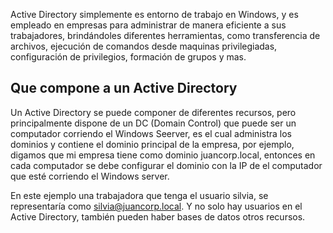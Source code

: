 Active Directory simplemente es entorno de trabajo en Windows, y es empleado en empresas para administrar de manera eficiente a sus trabajadores, brindándoles diferentes herramientas, como  transferencia de archivos, ejecución de comandos desde maquinas privilegiadas, configuración de privilegios, formación de grupos y mas.

## Que compone a un Active Directory

Un Active Directory se puede componer de diferentes recursos, pero principalmente dispone de un DC (Domain Control) que puede ser un computador corriendo el Windows Seerver, es el cual administra los dominios y contiene el dominio principal de la empresa, por ejemplo, digamos que mi empresa tiene como dominio juancorp.local, entonces en cada computador se debe configurar el dominio con la IP de el computador que esté corriendo el Windows server.

En este ejemplo una trabajadora que tenga el usuario silvia, se representaría como silvia@juancorp.local. Y no solo hay usuarios en el Active Directory, también pueden haber bases de datos otros recursos.